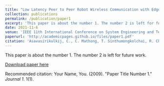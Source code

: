 ```yaml
---
title: "Low Latency Peer to Peer Robot Wireless Communication with Edge Computing"
collection: publications
permalink: /publication/paper1
excerpt: 'This paper is about the number 1. The number 2 is left for future work.'
date: 2021-11-6
venue: 'IEEE 11th International Conference on System Engineering and Technology'
paperurl: 'http://academicpages.github.io/files/paper1.pdf'
citation: 'Asavasirikulkij, C., C. Mathong, T. Sinthumongkolchai, R. Chancharoen, and W. Asdomwised. "Low latency peer to peer robot wireless communication with edge computing." In 2021 IEEE 11th International Conference on System Engineering and Technology (ICSET), pp. 100-105. IEEE, 2021.'
---
```

This paper is about the number 1. The number 2 is left for future work.

[Download paper here](http://academicpages.github.io/files/paper1.pdf)

Recommended citation: Your Name, You. (2009). "Paper Title Number 1." <i>Journal 1</i>. 1(1).

